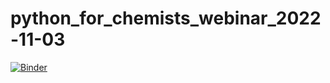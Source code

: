 # python_for_chemists_webinar_2022-11-03

[![Binder](https://mybinder.org/badge_logo.svg)](https://mybinder.org/v2/gh/TanemuraKiyoto/python_for_chemists_webinar_2022-11-03/HEAD?labpath=Python4Chemists_webinar.ipynb)
